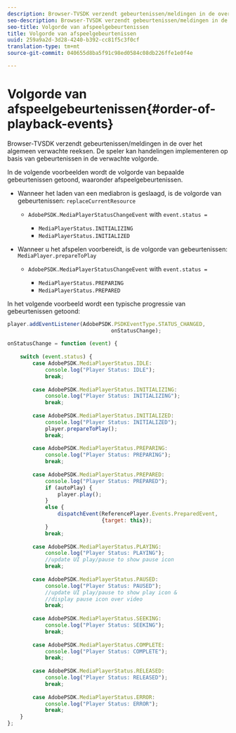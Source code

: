 ```yaml
---
description: Browser-TVSDK verzendt gebeurtenissen/meldingen in de over het algemeen verwachte reeksen. De speler kan handelingen implementeren op basis van gebeurtenissen in de verwachte volgorde.
seo-description: Browser-TVSDK verzendt gebeurtenissen/meldingen in de over het algemeen verwachte reeksen. De speler kan handelingen implementeren op basis van gebeurtenissen in de verwachte volgorde.
seo-title: Volgorde van afspeelgebeurtenissen
title: Volgorde van afspeelgebeurtenissen
uuid: 259a9a2d-3d28-4240-b392-cc81f5c3f0cf
translation-type: tm+mt
source-git-commit: 040655d8ba5f91c98ed0584c08db226ffe1e0f4e

---
```



# Volgorde van afspeelgebeurtenissen{#order-of-playback-events}

Browser-TVSDK verzendt gebeurtenissen/meldingen in de over het algemeen verwachte reeksen. De speler kan handelingen implementeren op basis van gebeurtenissen in de verwachte volgorde.

<!--<a id="section_D247A5873A854A079EFA6AC2E80AB894"></a>-->

In de volgende voorbeelden wordt de volgorde van bepaalde gebeurtenissen getoond, waaronder afspeelgebeurtenissen.

* Wanneer het laden van een mediabron is geslaagd, is de volgorde van gebeurtenissen: `replaceCurrentResource`

   * `AdobePSDK.MediaPlayerStatusChangeEvent` with `event.status =`

      * `MediaPlayerStatus.INITIALIZING`
      * `MediaPlayerStatus.INITIALIZED`

* Wanneer u het afspelen voorbereidt, is de volgorde van gebeurtenissen: `MediaPlayer.prepareToPlay`

   * `AdobePSDK.MediaPlayerStatusChangeEvent` with `event.status =`

      * `MediaPlayerStatus.PREPARING`
      * `MediaPlayerStatus.PREPARED`

<!--<a id="section_76C13548AF934868B70757CA5489E516"></a>-->

In het volgende voorbeeld wordt een typische progressie van gebeurtenissen getoond:

```js
player.addEventListener(AdobePSDK.PSDKEventType.STATUS_CHANGED,  
                                 onStatusChange); 
 
onStatusChange = function (event) { 
 
    switch (event.status) { 
        case AdobePSDK.MediaPlayerStatus.IDLE: 
            console.log("Player Status: IDLE"); 
            break; 
 
        case AdobePSDK.MediaPlayerStatus.INITIALIZING: 
            console.log("Player Status: INITIALIZING"); 
            break; 
 
        case AdobePSDK.MediaPlayerStatus.INITIALIZED: 
            console.log("Player Status: INITIALIZED"); 
            player.prepareToPlay(); 
            break; 
 
        case AdobePSDK.MediaPlayerStatus.PREPARING: 
            console.log("Player Status: PREPARING"); 
            break; 
 
        case AdobePSDK.MediaPlayerStatus.PREPARED: 
            console.log("Player Status: PREPARED"); 
            if (autoPlay) { 
                player.play(); 
            } 
            else { 
                dispatchEvent(ReferencePlayer.Events.PreparedEvent,  
                              {target: this}); 
            } 
            break; 
 
        case AdobePSDK.MediaPlayerStatus.PLAYING: 
            console.log("Player Status: PLAYING"); 
            //update UI play/pause to show pause icon 
            break; 
 
        case AdobePSDK.MediaPlayerStatus.PAUSED: 
            console.log("Player Status: PAUSED"); 
            //update UI play/pause to show play icon &  
            //display pause icon over video 
            break; 
 
        case AdobePSDK.MediaPlayerStatus.SEEKING: 
            console.log("Player Status: SEEKING"); 
            break; 
 
        case AdobePSDK.MediaPlayerStatus.COMPLETE: 
            console.log("Player Status: COMPLETE"); 
            break; 
 
        case AdobePSDK.MediaPlayerStatus.RELEASED: 
            console.log("Player Status: RELEASED"); 
            break; 
 
        case AdobePSDK.MediaPlayerStatus.ERROR: 
            console.log("Player Status: ERROR"); 
            break; 
    } 
};
```

